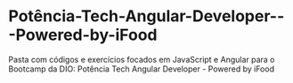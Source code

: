 # Potência-Tech-Angular-Developer---Powered-by-iFood
Pasta com códigos e exercícios focados em JavaScript e Angular para o Bootcamp da DIO: Potência Tech Angular Developer - Powered by iFood
